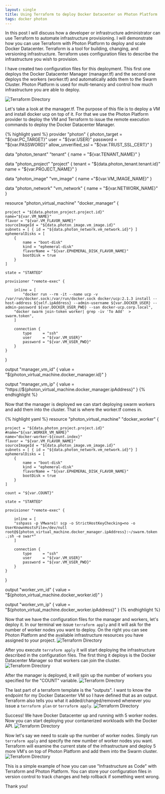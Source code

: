 ```yaml
---
layout: single
title: Using Terraform to deploy Docker Datacenter on Photon Platform 
tags: docker photon
---
```


In this post I will discuss how a developer or infrastructure
administrator can use Terraform to automate infrastructure provisioning.
I will demonstrate how you can use Terraform with Photon Platform to
deploy and scale Docker Datacenter. Terraform is a tool for building, changing,
and versioning infrastructure. Terraform uses configuration files to
describe the infrastructure you wish to provision.

I have created two configuration files for this deployment. This first
one deploys the Docker Datacenter Manager (manager.tf) and the second one deploys the
workers (worker.tf) and automatically adds them to the Swarm Cluster. Photon Platform is
used for multi-tenancy and control how much infrastructure you are able
to deploy.

![Terraform Directory](/images/2017-4-17/terraform-directory.png)

Let's take a look at the manager.tf. The purpose of this file is to
deploy a VM and install docker ucp on top of it. For that we use the
Photon Platform provider to deploy the VM and Terraform to issue the
remote execution commands to deploy the Docker Datacenter Manager.

{% highlight yaml %}
provider "photon" {
    photon_target = "${var.PC_TARGET}"
    user = "${var.USER}"
    password = "${var.PASSWORD}"
    allow_unverified_ssl = "${var.TRUST_SSL_CERT}"
}

data "photon_tenant" "tenant" {
    name = "${var.TENANT_NAME}"
}

data "photon_project" "project" {
    tenant = "${data.photon_tenant.tenant.id}"
    name = "${var.PROJECT_NAME}"
}

data "photon_image" "vm_image" {
    name ="${var.VM_IMAGE_NAME}"
}

data "photon_network" "vm_network" {
    name = "${var.NETWORK_NAME}"
}

resource "photon_virtual_machine" "docker_manager" {

    project = "${data.photon_project.project.id}"
    name="${var.VM_NAME}"
    flavor = "${var.VM_FLAVOR_NAME}"
    sourceImageId = "${data.photon_image.vm_image.id}"
    subnets = [ { id = "${data.photon_network.vm_network.id}"} ]
    ephemeralDisks = [
        {
            name = "boot-disk"
            kind = "ephemeral-disk"
            flavorName = "${var.EPHEMERAL_DISK_FLAVOR_NAME}"
            bootDisk = true
        }
    ]

    state = "STARTED"

    provisioner "remote-exec" {

        inline = [
            "docker run --rm -it --name ucp -v /var/run/docker.sock:/var/run/docker.sock docker/ucp:2.1.3 install --host-address ${self.ipAddress} --admin-username ${var.DOCKER_USER} --admin-password ${var.DOCKER_USER_PWD} --san docker-ucp.corp.local",
	    "docker swarm join-token worker| grep -iv 'To Add'  > swarm.token",
        ]

        connection {
            type     = "ssh"
            user     = "${var.VM_USER}"
            password = "${var.VM_USER_PWD}"
        }
    }

}

output "manager_vm_id" {
  value = "${photon_virtual_machine.docker_manager.id}"
}

output "manager_vm_ip" {
  value = "https://${photon_virtual_machine.docker_manager.ipAddress}"
}
{% endhighlight %}

Now that the manager is deployed we can start deploying swarm workers
and add them into the cluster. That is where the worker.tf comes in.

{% highlight yaml %}
resource "photon_virtual_machine" "docker_worker" {

    project = "${data.photon_project.project.id}"
    #name="${var.WORKER_VM_NAME}"
    name="docker-worker-${count.index}"
    flavor = "${var.VM_FLAVOR_NAME}"
    sourceImageId = "${data.photon_image.vm_image.id}"
    subnets = [ { id = "${data.photon_network.vm_network.id}"} ]
    ephemeralDisks = [
        {
            name = "boot-disk"
            kind = "ephemeral-disk"
            flavorName = "${var.EPHEMERAL_DISK_FLAVOR_NAME}"
            bootDisk = true
        }
    ]

    count = "${var.COUNT}"

    state = "STARTED"

    provisioner "remote-exec" {

        inline = [
	    "sshpass -p VMware1! scp -o StrictHostKeyChecking=no -o UserKnownHostsFile=/dev/null root@${photon_virtual_machine.docker_manager.ipAddress}:~/swarm.token .;sh -e swar*"
        ]

        connection {
            type     = "ssh"
            user     = "${var.VM_USER}"
            password = "${var.VM_USER_PWD}"
        }
    }

}

output "worker_vm_id" {
  value = "${photon_virtual_machine.docker_worker.id}"
}

output "worker_vm_ip" {
  value = "${photon_virtual_machine.docker_worker.ipAddress}"
}
{% endhighlight %}

Now that we have the configuration files for the manager and workers, let's deploy it. In our terminal we issue `terraform apply` and it will ask for the number of worker nodes you want to deploy. On the right you can see Photon Platform and the available infrastructure resources you have assigned to your project. 
![Terraform Directory](/images/2017-4-17/terraform-photon-start.png)

After you execute `terraform apply` it will start deploying the
infrastructure described in the configuration files. The first thing it
deploys is the Docker Datacenter Manager so that workers can join the
cluster.
![Terraform Directory](/images/2017-4-17/photon-manager.png)

After the manager is deployed, it will spin up the number of workers you
specified for the "COUNT" variable. 
![Terraform Directory](/images/2017-4-17/photon-complete.png)

The last part of a terraform template is the "outputs". I want to know
the endpoint for my Docker Datacenter VM so I have defined that as an
output. Terraform also tells you what it added/changed/removed whenever
you issue a `terraform plan` or `terraform apply`.
![Terraform Directory](/images/2017-4-17/terraform-complete.png)

Success! We have Docker Datacenter up and running with 5 worker nodes.
Now you can start deploying your contanerized workloads with the Docker
API.
![Terraform Directory](/images/2017-4-17/ddc-ui.png)

Now let's say we need to scale up the number of worker nodes. Simply run
`terraform apply` and specify the new number of worker nodes you want.
Terraform will examine the current state of the infrastructure and
deploy 5 more VM's on top of Photon Platform and add them into the Swarm
cluster.
![Terraform Directory](/images/2017-4-17/scaleout-10-nodes-cli.png)

This is a simple example of how you can use "Infrastructure as Code"
with Terraform and Photon Platform. You can store your configuration
files in version control to track changes and help rollback if something
went wrong.

Thank you!
